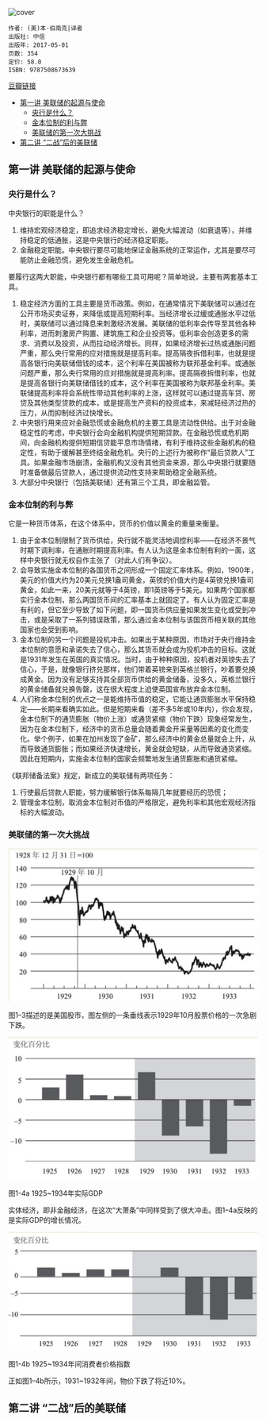 ![cover](https://img3.doubanio.com/view/subject/l/public/s29452451.jpg)

    作者: (美)本·伯南克|译者
    出版社: 中信
    出版年: 2017-05-01
    页数: 354
    定价: 58.0
    ISBN: 9787508673639

[豆瓣链接](https://book.douban.com/subject/27046569/)

- [第一讲 美联储的起源与使命](#%e7%ac%ac%e4%b8%80%e8%ae%b2-%e7%be%8e%e8%81%94%e5%82%a8%e7%9a%84%e8%b5%b7%e6%ba%90%e4%b8%8e%e4%bd%bf%e5%91%bd)
  - [央行是什么？](#%e5%a4%ae%e8%a1%8c%e6%98%af%e4%bb%80%e4%b9%88)
  - [金本位制的利与弊](#%e9%87%91%e6%9c%ac%e4%bd%8d%e5%88%b6%e7%9a%84%e5%88%a9%e4%b8%8e%e5%bc%8a)
  - [美联储的第一次大挑战](#%e7%be%8e%e8%81%94%e5%82%a8%e7%9a%84%e7%ac%ac%e4%b8%80%e6%ac%a1%e5%a4%a7%e6%8c%91%e6%88%98)
- [第二讲 “二战”后的美联储](#%e7%ac%ac%e4%ba%8c%e8%ae%b2-%e4%ba%8c%e6%88%98%e5%90%8e%e7%9a%84%e7%be%8e%e8%81%94%e5%82%a8)

## 第一讲 美联储的起源与使命
### 央行是什么？
中央银行的职能是什么？

1. 维持宏观经济稳定，即追求经济稳定增长，避免大幅波动（如衰退等），并维持稳定的低通胀，这是中央银行的经济稳定职能。
2. 金融稳定职能。中央银行要尽可能地保证金融系统的正常运作，尤其是要尽可能防止金融恐慌，避免发生金融危机。

要履行这两大职能，中央银行都有哪些工具可用呢？简单地说，主要有两套基本工具。

1. 稳定经济方面的工具主要是货币政策。例如，在通常情况下美联储可以通过在公开市场买卖证券，来降低或提高短期利率。当经济增长过缓或通胀水平过低时，美联储可以通过降息来刺激经济发展。美联储的低利率会传导至其他各种利率，进而刺激房产购置、建筑施工和企业投资等。低利率会创造更多的需求、消费以及投资，从而拉动经济增长。同样，如果经济增长过热或通胀问题严重，那么央行常用的应对措施就是提高利率。提高隔夜拆借利率，也就是提高各银行向美联储借钱的成本，这个利率在美国被称为联邦基金利率。或通胀问题严重，那么央行常用的应对措施就是提高利率。提高隔夜拆借利率，也就是提高各银行向美联储借钱的成本，这个利率在美国被称为联邦基金利率。美联储提高利率将会系统性带动其他利率的上涨，这样就可以通过提高车贷、房贷及其他类型贷款的成本，或是提高生产资料的投资成本，来减轻经济过热的压力，从而抑制经济过快增长。
2. 中央银行用来应对金融恐慌或金融危机的主要工具是流动性供给。出于对金融稳定性的考虑，中央银行会向金融机构提供短期贷款。在金融恐慌或危机期间，向金融机构提供短期信贷能平息市场情绪，有利于维持这些金融机构的稳定性，有助于缓解甚至终结金融危机。央行的上述行为被称作“最后贷款人”工具。如果金融市场崩溃，金融机构又没有其他资金来源，那么中央银行就要随时准备做最后贷款人，通过提供流动性支持来帮助稳定金融系统。
3. 大部分中央银行（包括美联储）还有第三个工具，即金融监管。

### 金本位制的利与弊
它是一种货币体系，在这个体系中，货币的价值以黄金的重量来衡量。

1. 由于金本位制限制了货币供给，央行就不能灵活地调控利率——在经济不景气时期下调利率，在通胀时期提高利率。有人认为这是金本位制有利的一面，这样中央银行就无权自作主张了（对此人们有争议）。
2. 会导致实施金本位制的各国货币之间形成一个固定汇率体系。例如，1900年，美元的价值大约为20美元兑换1盎司黄金，英镑的价值大约是4英镑兑换1盎司黄金，如此一来，20美元就等于4英镑，即1英镑等于5美元。如果两个国家都实行金本位制，那么两国货币间的汇率基本上就固定了。有人认为固定汇率是有利的，但它至少导致了如下问题，即一国货币供应量如果发生变化或受到冲击，或是采取了一系列错误政策，那么通过金本位制与该国货币相关联的其他国家也会受到影响。
3. 金本位制的另一个问题是投机冲击。如果出于某种原因，市场对于央行维持金本位制的意愿和承诺失去了信心，那么其货币就会成为投机冲击的目标。这就是1931年发生在英国的真实情况。当时，由于种种原因，投机者对英镑失去了信心，于是，就像银行挤兑那样，他们带着英镑来到英格兰银行，吵着要兑换成黄金。因为没有足够支持其全部货币供给的黄金储备，没多久，英格兰银行的黄金储备就兑换告罄，这在很大程度上迫使英国宣布放弃金本位制。
4. 人们称金本位制的优点之一是能维持币值的稳定，它能让通货膨胀水平保持稳定——长期来看确实如此。但是短期来看（差不多5年或10年内），你会发现，金本位制下的通货膨胀（物价上涨）或通货紧缩（物价下跌）现象经常发生，因为在金本位制下，经济中的货币总量会随着黄金开采量等因素的变化而变化。举个例子，如果在加州发现了金矿，那么经济中的黄金总量就会上升，从而导致通货膨胀；而如果经济快速增长，黄金就会短缺，从而导致通货紧缩。因此在短期内，实施金本位制的国家会频繁地发生通货膨胀和通货紧缩。

《联邦储备法案》规定，新成立的美联储有两项任务：

1. 行使最后贷款人职能，努力缓解银行体系每隔几年就要经历的恐慌；
2. 管理金本位制，取消金本位制对币值的严格限定，避免利率和其他宏观经济指标的大幅波动。

### 美联储的第一次大挑战
![](TheFederalReserveAndTheFinancialCrisis1.png)

图1–3描述的是美国股市，图左侧的一条垂线表示1929年10月股票价格的一次急剧下跌。

![](TheFederalReserveAndTheFinancialCrisis2.png)

图1-4a 1925~1934年实际GDP

实体经济，即非金融经济，在这次“大萧条”中同样受到了很大冲击。图1–4a反映的是实际GDP的增长情况。

![](TheFederalReserveAndTheFinancialCrisis3.png)

图1-4b 1925~1934年间消费者价格指数

正如图1–4b所示，1931~1932年间，物价下跌了将近10%。

## 第二讲 “二战”后的美联储
